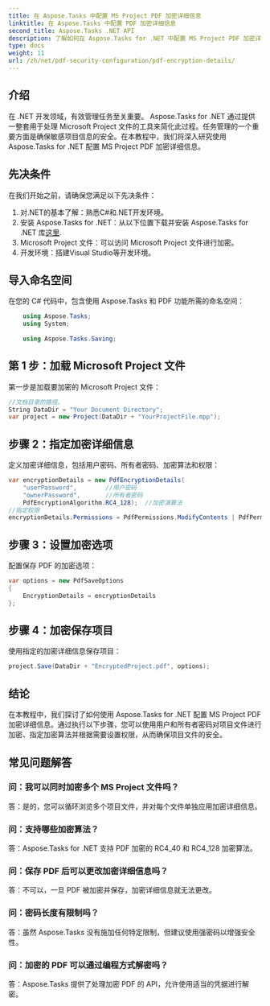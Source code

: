 ```yaml
---
title: 在 Aspose.Tasks 中配置 MS Project PDF 加密详细信息
linktitle: 在 Aspose.Tasks 中配置 PDF 加密详细信息
second_title: Aspose.Tasks .NET API
description: 了解如何在 Aspose.Tasks for .NET 中配置 MS Project PDF 加密详细信息。使用用户和所有者密码保护您的项目文件。
type: docs
weight: 11
url: /zh/net/pdf-security-configuration/pdf-encryption-details/
---
```

## 介绍
在 .NET 开发领域，有效管理任务至关重要。 Aspose.Tasks for .NET 通过提供一整套用于处理 Microsoft Project 文件的工具来简化此过程。任务管理的一个重要方面是确保敏感项目信息的安全。在本教程中，我们将深入研究使用 Aspose.Tasks for .NET 配置 MS Project PDF 加密详细信息。
## 先决条件
在我们开始之前，请确保您满足以下先决条件：
1. 对.NET的基本了解：熟悉C#和.NET开发环境。
2. 安装 Aspose.Tasks for .NET：从以下位置下载并安装 Aspose.Tasks for .NET 库[这里](https://releases.aspose.com/tasks/net/).
3. Microsoft Project 文件：可以访问 Microsoft Project 文件进行加密。
4. 开发环境：搭建Visual Studio等开发环境。

## 导入命名空间
在您的 C# 代码中，包含使用 Aspose.Tasks 和 PDF 功能所需的命名空间：
```csharp
    using Aspose.Tasks;
    using System;
    
    using Aspose.Tasks.Saving;
```
## 第 1 步：加载 Microsoft Project 文件
第一步是加载要加密的 Microsoft Project 文件：
```csharp
//文档目录的路径。
String DataDir = "Your Document Directory";
var project = new Project(DataDir + "YourProjectFile.mpp");
```
## 步骤 2：指定加密详细信息
定义加密详细信息，包括用户密码、所有者密码、加密算法和权限：
```csharp
var encryptionDetails = new PdfEncryptionDetails(
    "userPassword",        //用户密码
    "ownerPassword",       //所有者密码
    PdfEncryptionAlgorithm.RC4_128);  //加密演算法
//指定权限
encryptionDetails.Permissions = PdfPermissions.ModifyContents | PdfPermissions.ModifyAnnotations;
```
## 步骤 3：设置加密选项
配置保存 PDF 的加密选项：
```csharp
var options = new PdfSaveOptions
{
    EncryptionDetails = encryptionDetails
};
```
## 步骤 4：加密保存项目
使用指定的加密详细信息保存项目：
```csharp
project.Save(DataDir + "EncryptedProject.pdf", options);
```

## 结论
在本教程中，我们探讨了如何使用 Aspose.Tasks for .NET 配置 MS Project PDF 加密详细信息。通过执行以下步骤，您可以使用用户和所有者密码对项目文件进行加密、指定加密算法并根据需要设置权限，从而确保项目文件的安全。
## 常见问题解答
### 问：我可以同时加密多个 MS Project 文件吗？
答：是的，您可以循环浏览多个项目文件，并对每个文件单独应用加密详细信息。
### 问：支持哪些加密算法？
答：Aspose.Tasks for .NET 支持 PDF 加密的 RC4_40 和 RC4_128 加密算法。
### 问：保存 PDF 后可以更改加密详细信息吗？
答：不可以，一旦 PDF 被加密并保存，加密详细信息就无法更改。
### 问：密码长度有限制吗？
答：虽然 Aspose.Tasks 没有施加任何特定限制，但建议使用强密码以增强安全性。
### 问：加密的 PDF 可以通过编程方式解密吗？
答：Aspose.Tasks 提供了处理加密 PDF 的 API，允许使用适当的凭据进行解密。